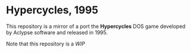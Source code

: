 # Hypercycles, 1995

This repository is a mirror of a port the **Hypercycles** DOS game developed by Aclypse software and released in 1995.

Note that this repository is a *WIP*
